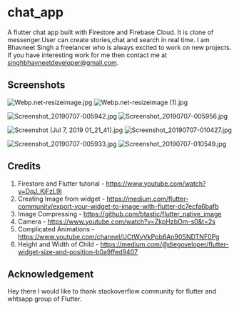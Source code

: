 # chat_app
A flutter chat app built with Firestore and Firebase Cloud. It is clone of messenger.User can create stories,chat and search in real time.
I am Bhavneet Singh a freelancer who is always excited to work on new projects. If you have interesting work for me then contact me at singhbhavneetdeveloper@gmail.com.

## Screenshots

![Webp.net-resizeimage.jpg](https://www.dropbox.com/s/55ij1icjcrvcgx1/Webp.net-resizeimage.jpg?dl=0&raw=1) ![Webp.net-resizeimage (1).jpg](https://www.dropbox.com/s/kru3c1zpizo3fqv/Webp.net-resizeimage%20%281%29.jpg?dl=0&raw=1)

![Screenshot_20190707-005942.jpg](https://www.dropbox.com/s/lurztjoftz8gzcd/Screenshot_20190707-005942.jpg?dl=0&raw=1) ![Screenshot_20190707-005956.jpg](https://www.dropbox.com/s/7abs3s6oh7osgwi/Screenshot_20190707-005956.jpg?dl=0&raw=1)

![Screenshot (Jul 7, 2019 01_21_41).jpg](https://www.dropbox.com/s/4owt7bsezgmv30a/Screenshot%20%28Jul%207%2C%202019%2001_21_41%29.jpg?dl=0&raw=1) ![Screenshot_20190707-010427.jpg](https://www.dropbox.com/s/ri95au4bqiqpkr8/Screenshot_20190707-010427.jpg?dl=0&raw=1) 

![Screenshot_20190707-005933.jpg](https://www.dropbox.com/s/rmrchlv770sxml2/Screenshot_20190707-005933.jpg?dl=0&raw=1) ![Screenshot_20190707-010549.jpg](https://www.dropbox.com/s/6b2whnbm0rmugj3/Screenshot_20190707-010549.jpg?dl=0&raw=1) 

## Credits

1) Firestore and Flutter tutorial - https://www.youtube.com/watch?v=DqJ_KjFzL9I
2) Creating Image from widget - https://medium.com/flutter-community/export-your-widget-to-image-with-flutter-dc7ecfa6bafb
3) Image Compressing - https://github.com/btastic/flutter_native_image
4) Camera - https://www.youtube.com/watch?v=ZkpHzbOm-s0&t=2s
5) Complicated Animations - https://www.youtube.com/channel/UCtWyVkPpb8An90SNDTNF0Pg
6) Height and Width of Child - https://medium.com/@diegoveloper/flutter-widget-size-and-position-b0a9ffed9407

## Acknowledgement
Hey there I would like to thank stackoverflow community for flutter and whtsapp group of Flutter.